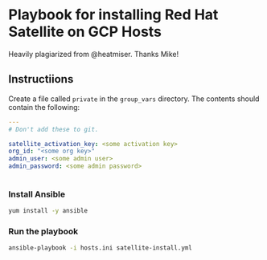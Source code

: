 # Playbook for installing Red Hat Satellite on GCP Hosts

Heavily plagiarized from @heatmiser. Thanks Mike!

## Instructiions

Create a file called `private` in the `group_vars` directory. The contents should contain the following:

```yaml
---
# Don't add these to git.

satellite_activation_key: <some activation key>
org_id: "<some org key>"
admin_user: <some admin user>
admin_password: <some admin password>
 
```

### Install Ansible

```bash
yum install -y ansible
```

### Run the playbook

```bash
ansible-playbook -i hosts.ini satellite-install.yml
```
